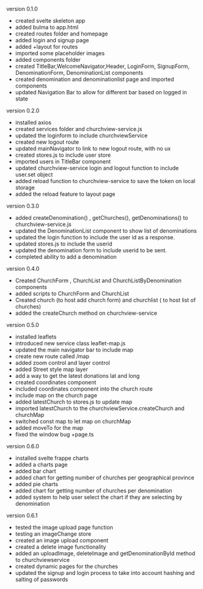 version 0.1.0
- created svelte skeleton app
- added bulma to app.html 
- created routes folder and homepage
- added login and signup page 
- added +layout for routes
- imported some placeholder images 
- added components folder 
- created TitleBar,WelcomeNavigator,Header, LoginForm, SignupForm, DenominationForm, DenominationList components
- created denomination and denominationlist page and imported components
- updated Navigation Bar to allow for different bar based on logged in state

version 0.2.0
- installed axios 
- created services folder and churchview-service.js 
- updated the loginform to include churchviewService 
- created new logout route
- updated mainNavigator to link to new logout route, with no ux
- created stores.js to include user store
- imported users in TitleBar component
- updated churchview-service login and logout function to include user.set object
- added reload function to churchview-service to save the token on local storage
- added the reload feature to layout page


version 0.3.0
- added createDenomination() , getChurches(), getDenominations() to churchview-service.js
- updated the DenominationList component to show list of denominations 
- updated the login function to include the user id as a response.
- updated stores.js to include the userid 
- updated the denomination form to include userid to be sent.
- completed ability to add a denomination

version 0.4.0
- Created ChurchForm , ChurchList and ChurchListByDenomination components 
- added scripts to ChurchForm and ChurchList
- Created church (to host add church form) and churchlist ( to host list of churches) 
- added the createChurch method on churchview-service


version 0.5.0
- installed leaflets 
- introduced new service class leaflet-map.js 
- updated the main navigator bar to include map
- create new route called /map
- added zoom control and layer control 
- added Street style map layer 
- add a way to get the latest donations lat and long 
- created coordinates component 
- included coordinates component into the church route
- include map on the church page
- added latestChurch to stores.js to update map 
- imported latestChurch to the churchviewService.createChurch and churchMap
- switched const map to let map on churchMap 
- added moveTo for the map 
- fixed the window bug +page.ts

version 0.6.0
- installed svelte frappe charts 
- added a charts page 
- added bar chart
- added chart for getting number of churches per geographical province 
- added pie charts 
- added chart for getting number of churches per denomination
- added system to help user select the chart if they are selecting by denomination

version 0.6.1 
- tested the image upload page function
- testing an imageChange store
- created an image upload component
- created a delete image functionality
- added an uploadImage, deleteImage and getDenominationById method to churchviewservice
- created dynamic pages for the churches 
- updated the signup and login process to take into account hashing and salting of passwords








